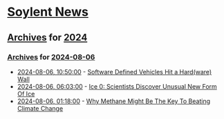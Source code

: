 # [Soylent News](../../../README.md)

## [Archives](../../index.md) for [2024](../index.md)

### [Archives](../../index.md) for [2024-08-06](index.md)

* [2024-08-06, 10:50:00](https://soylentnews.org/article.pl?sid=24/08/04/1432259&from=rss) - [Software Defined Vehicles Hit a Hard(ware) Wall](https://soylentnews.org/article.pl?sid=24/08/04/1432259&from=rss)
* [2024-08-06, 06:03:00](https://soylentnews.org/article.pl?sid=24/08/04/010258&from=rss) - [Ice 0: Scientists Discover Unusual New Form Of Ice](https://soylentnews.org/article.pl?sid=24/08/04/010258&from=rss)
* [2024-08-06, 01:18:00](https://soylentnews.org/article.pl?sid=24/08/04/0133220&from=rss) - [Why Methane Might Be The Key To Beating Climate Change](https://soylentnews.org/article.pl?sid=24/08/04/0133220&from=rss)
